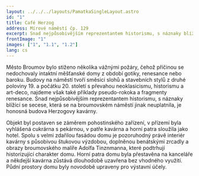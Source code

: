 ```yaml
---
layout: ../../../layouts/PamatkaSingleLayout.astro
id: "1"
title: Café Herzog
address: Mírové náměstí čp. 129
excerpt: Snad nejpůsobivějším reprezentantem historismu, s náznaky blížící se secese, která se na broumovském náměstí jinak neuplatnila, je honosná budova Herzogovy kavárny. Objekt byl postaven se záměrem pohostinského zařízení, v přízemí byla vyhlášená cukrárna s pekárnou, v patře kavárna a horní patra sloužila jako hotel.
frontImage: "1"
images: ["1", "1.1", "1.2"]
lang: cs
---
```


Město Broumov bylo stiženo několika vážnými požáry, čehož příčinou se nedochovaly intaktní měšťanské domy z období gotiky, renesance nebo baroku. Budovy na náměstí tvoří směsici slohů a stavebních stylů z druhé poloviny 19. a počátku 20. století s převahou neoklasicismu, historismu a art-deco, najdeme však také příklady pseudo-rokoka a fragmenty renesance. Snad nejpůsobivějším reprezentantem historismu, s náznaky blížící se secese, která se na broumovském náměstí jinak neuplatnila, je honosná budova Herzogovy kavárny.

Objekt byl postaven se záměrem pohostinského zařízení, v přízemí byla vyhlášená cukrárna s pekárnou, v patře kavárna a horní patra sloužila jako hotel. Spolu s velmi zdařilou fasádou domu je pozoruhodný právě interiér kavárny s působivou štukovou výzdobou, doplněnou benátskými zrcadly a obrazy broumovského malíře Adolfa Tinznmanna, které podtrhují historizující charakter domu. Horní patra domu byla přestavěna na kanceláře a někdejší kavárna zůstává dlouhodobě uzavřena bez vhodného využití. Půdní prostory domu byly novodobě upraveny pro výstavní účely.
